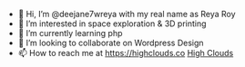 - 👋 Hi, I’m @deejane7wreya with my real name as Reya Roy
- 👀 I’m interested in space exploration & 3D printing
- 🌱 I’m currently learning php
- 💞️ I’m looking to collaborate on Wordpress Design
- 📫 How to reach me at https://highclouds.co 
<a href="https://highclouds.co">High Clouds</a>

<!---
deejane7wreya/deejane7wreya is a ✨ special ✨ repository because its `README.md` (this file) appears on your GitHub profile.
You can click the Preview link to take a look at your changes.
--->
